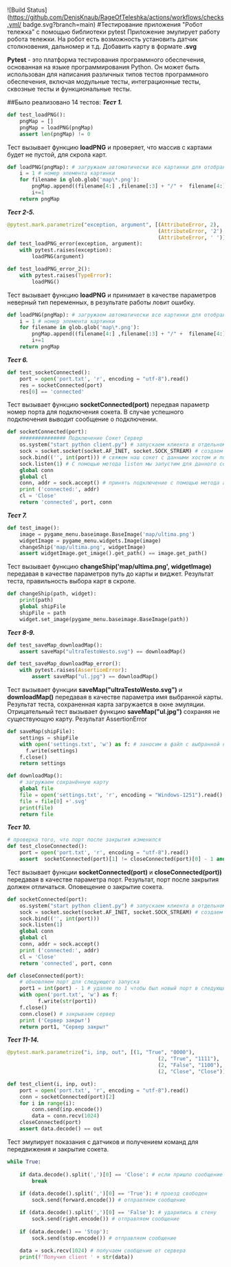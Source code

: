 ![Build Status](https://github.com/DenisKnaub/RageOfTeleshka/actions/workflows/checks.yml/
badge.svg?branch=main)
#Тестирование приложения "Робот тележка" с помощью библиотеки pytest
Приложение эмулирует работу робота тележки. На робот есть возможность установить датчик столкновения, дальномер и т.д. Добавить карту в формате __.svg__

__Pytest__ - это платформа тестирования программного обеспечения, основанная на языке программирования Python. Он может быть использован для написания различных типов тестов программного обеспечения, включая модульные тесты, интеграционные тесты, сквозные тесты и функциональные тесты.

##Было реализовано 14 тестов:
___Тест 1.___
```python
def test_loadPNG():
    pngMap = []
    pngMap = loadPNG(pngMap)
    assert len(pngMap) != 0
```
Тест вызывает функцию __loadPNG__ и проверяет, что массив с картами будет не пустой, для скрола карт.
```python
def loadPNG(pngMap): # загружаем автоматически все картинки для отображения в меню Карт
    i = 1 # номер элемента картинки
    for filename in glob.glob('map\*.png'): 
        pngMap.append((filename[4:] ,filename[:3] + "/" +  filename[4:])) # заносим все картинки в массив
        i+=1
    return pngMap
```

___Тест 2-5.___
```python
@pytest.mark.parametrize("exception, argument", [(AttributeError, 2),
                                                 (AttributeError, '2'),
                                                 (AttributeError, ' ')])
def test_loadPNG_error(exception, argument):
    with pytest.raises(exception):
        loadPNG(argument)

def test_loadPNG_error_2():
    with pytest.raises(TypeError):
        loadPNG() 
```
Тест вызывает функцию __loadPNG__ и принимает в качестве параметров неверный тип переменных, в результате работы ловит ошибку.
```python
def loadPNG(pngMap): # загружаем автоматически все картинки для отображения в меню Карт
    i = 1 # номер элемента картинки
    for filename in glob.glob('map\*.png'): 
        pngMap.append((filename[4:] ,filename[:3] + "/" +  filename[4:])) # заносим все картинки в массив
        i+=1
    return pngMap
```
___Тест 6.___
```python
def test_socketConnected():
    port = open('port.txt', 'r', encoding = "utf-8").read()
    res = socketConnected(port)
    res[0] == 'connected' 
```
Тест вызывает функцию __socketConnected(port)__ передвая параметр номер порта для подключения сокета. В случае успешного подключения выводит сообщение о подключении.
```python
def socketConnected(port):
    ############### Подключение Сокет Сервер 
    os.system("start python client.py") # запускаем клиента в отдельном окне
    sock = socket.socket(socket.AF_INET, socket.SOCK_STREAM) # создаем сокет
    sock.bind(('', int(port))) # свяжем наш сокет с данными хостом и портом (9090) с помощью метода bind
    sock.listen(1) # С помощью метода listen мы запустим для данного сокета режим прослушивания, очередь
    global conn
    global cl
    conn, addr = sock.accept() # принять подключение с помощью метода accept, который возвращает кортеж с двумя элементами: новый сокет и адрес клиента    
    print ('connected:', addr)
    cl = 'Close'
    return 'connected', port, conn
```
___Тест 7.___
```python
def test_image():
    image = pygame_menu.baseimage.BaseImage('map/ultima.png')
    widgetImage = pygame_menu.widgets.Image(image)
    changeShip('map/ultima.png', widgetImage)
    assert widgetImage.get_image().get_path() == image.get_path() 
```
Тест вызывает функцию __changeShip('map/ultima.png', widgetImage)__ передавая в качестве параметров путь до карты и виджет. Результат теста, правильность выбора карт в скроле.
```python
def changeShip(path, widget):
    print(path)
    global shipFile
    shipFile = path
    widget.set_image(pygame_menu.baseimage.BaseImage(path))
```
___Тест 8-9.___
```python
def test_saveMap_downloadMap():   
    assert saveMap("ultraTestoWesto.svg") == downloadMap()

def test_saveMap_downloadMap_error():
    with pytest.raises(AssertionError):
        assert saveMap("ul.jpg") == downloadMap()
```
Тест вызывает функции __saveMap("ultraTestoWesto.svg")__ и __downloadMap()__ передавая в качестве параметра имя выбранной карты. Результат теста, сохраненная карта загружается в окне эмуляции.
Отрицательный тест вызывает функцию __saveMap("ul.jpg")__ сохраняя не существующую карту. Результат AssertionError
```python
def saveMap(shipFile):
    settings = shipFile
    with open('settings.txt', 'w') as f: # заносим в файл с выбранной картой
      f.write(settings)
    f.close()
    return settings

def downloadMap():
    # загружаем сохранённую карту
    global file
    file = open('settings.txt', 'r', encoding = "Windows-1251").read().split('.')
    file = file[0] +'.svg'
    print(file)
    return file
```
___Тест 10.___
```python
# проверка того, что порт после закрытия изменился
def test_closeConnected():
    port = open('port.txt', 'r', encoding = "utf-8").read()
    assert  socketConnected(port)[1] != closeConnected(port)[0] - 1 and closeConnected(port)[1] == 'Сервер закрыт'
```
Тест вызывает функции __socketConnected(port)__ и __closeConnected(port))__ передавая в качестве параметра порт. Результат, порт после закрытия должен отличаться. Оповещение о закрытие сокета.
```python
def socketConnected(port):
    os.system("start python client.py") # запускаем клиента в отдельном окне
    sock = socket.socket(socket.AF_INET, socket.SOCK_STREAM) # создаем сокет
    sock.bind(('', int(port)))
    sock.listen(1) 
    global conn
    global cl
    conn, addr = sock.accept()   
    print ('connected:', addr)
    cl = 'Close'
    return 'connected', port, conn

def closeConnected(port):
    # обновляем порт для следующего запуска    
    port1 = int(port) - 1 # удаляю по 1 чтобы был новый порт в следующий раз
    with open('port.txt', 'w') as f:
          f.write(str(port1))
    f.close()
    conn.close() # закрываем сервер
    print ('Сервер закрыт')
    return port1, "Сервер закрыт"
```
___Тест 11-14.___
```python
@pytest.mark.parametrize("i, inp, out", [(1, "True", "0000"),
                                                 (2, "True", "1111"),
                                                 (2, "False", "1100"),
                                                 (2, "Close", "Close")])

def test_client(i, inp, out):
    port = open('port.txt', 'r', encoding = "utf-8").read()
    conn = socketConnected(port)[2]
    for i in range(i):
        conn.send(inp.encode())
        data = conn.recv(1024)
    closeConnected(port)
    assert data.decode() == out
```
Тест эмулирует показания с датчиков и получением команд для передвижения и закрытие сокета.
```python
while True:
         
    if data.decode().split(',')[0] == 'Close': # если пришло сообщение о закртии окна эмуляции, выходим из цикла
        break
    
    if (data.decode().split(',')[0] == 'True'): # проезд свободен
        sock.send(forward.encode()) # отправляем сообщение

    if (data.decode().split(',')[0] == 'False'): # ударились в стену
        sock.send(right.encode()) # отправляем сообщение    
    
    if (data.decode() == 'Stop'): 
        sock.send(stop.encode()) # отправляем сообщение
        
    data = sock.recv(1024) # получаем сообщение от сервера
    print(f'Получил client ' + str(data))
```